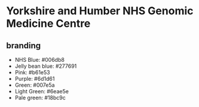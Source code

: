 # Yorkshire and Humber NHS Genomic Medicine Centre


## branding

- NHS Blue: #006db8
- Jelly bean blue: #277691
- Pink: #b61e53
- Purple: #6d1d61
- Green: #007e5a
- Light Green: #6eae5e
- Pale green: #18bc9c